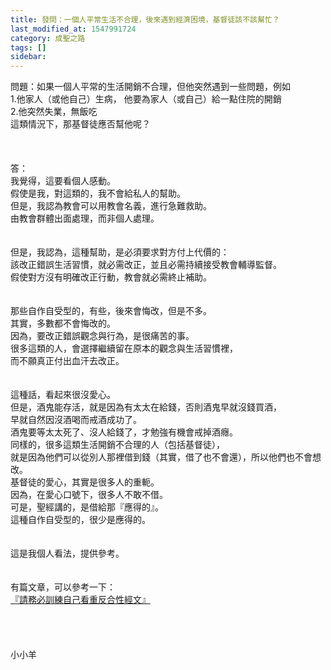 ```yaml
---
title: 發問：一個人平常生活不合理，後來遇到經濟困境，基督徒該不該幫忙？
last_modified_at: 1547991724
category: 成聖之路
tags: []
sidebar: 
---
```


<p>問題：如果一個人平常的生活開銷不合理，但他突然遇到一些問題，例如<br/>1.他家人（或他自己）生病， 他要為家人（或自己）給一點住院的開銷<br/>2.他突然失業，無飯吃<br/>這類情況下，那基督徒應否幫他呢？<br/><!--more--> <br/><br/><br/>答：<br/>我覺得，這要看個人感動。<br/>假使是我，對這類的，我不會給私人的幫助。<br/>但是，我認為教會可以用教會名義，進行急難救助。<br/>由教會群體出面處理，而非個人處理。<br/> <br/><br/>但是，我認為，這種幫助，是必須要求對方付上代價的：<br/>該改正錯誤生活習慣，就必需改正，並且必需持續接受教會輔導監督。<br/>假使對方沒有明確改正行動，教會就必需終止補助。<br/> <br/><br/>那些自作自受型的，有些，後來會悔改，但是不多。<br/>其實，多數都不會悔改的。<br/>因為，要改正錯誤觀念與行為，是很痛苦的事。<br/>很多這類的人，會選擇繼續留在原本的觀念與生活習慣裡，<br/>而不願真正付出血汗去改正。<br/><br/><br/>這種話，看起來很沒愛心。<br/>但是，酒鬼能存活，就是因為有太太在給錢，否則酒鬼早就沒錢買酒，<br/>早就自然因沒酒喝而戒酒成功了。<br/>酒鬼要等太太死了、沒人給錢了，才勉強有機會戒掉酒癮。<br/>同樣的，很多這類生活開銷不合理的人（包括基督徒），<br/>就是因為他們可以從別人那裡借到錢（其實，借了也不會還），所以他們也不會想改。<br/>基督徒的愛心，其實是很多人的重軛。<br/>因為，在愛心口號下，很多人不敢不借。<br/>可是，聖經講的，是借給那『應得的』。<br/>這種自作自受型的，很少是應得的。<br/> <br/><br/>這是我個人看法，提供參考。<br/> <br/><br/>有篇文章，可以參考一下：<br/><a href="/posts/269194548">『請務必訓練自己看重反合性經文』</a><br/><br/><br/><br/><br/>小小羊<br/><br/><br/><br/><br/><br/>
</p>